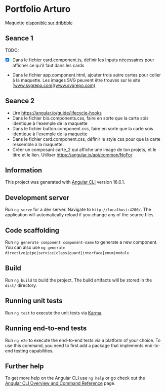 # Portfolio Arturo

Maquette [disponible sur dribbble](https://dribbble.com/shots/20753864-kawsar-design)

## Seance 1

TODO:

- [x] Dans le fichier card.component.ts, définir les Inputs nécessaires pour afficher ce qu'il faut dans les cards
- Dans le fichier app.component.html, ajouter trois autre cartes pour coller à la maquette. Les images SVG peuvent être trouvés sur le site [www.svgrepo.com](www.svgrepo.com)

## Seance 2

- Lire https://angular.io/guide/lifecycle-hooks
- Dans le fichier bio.components.css, faire en sorte que la carte sois identique à l'exemple de la maquette
- Dans le fichier button.component.css, faire en sorte que la carte sois identique à l'exemple de la maquette
- Dans le fichier card.component.css, définir le style css pour que la carte ressemble à la maquette.
- Créer un composant carte_2 qui affiche une image de ton projets, et le titre et le lien. Utiliser https://angular.io/api/common/NgFor

## Information

This project was generated with [Angular CLI](https://github.com/angular/angular-cli) version 16.0.1.

## Development server

Run `ng serve` for a dev server. Navigate to `http://localhost:4200/`. The application will automatically reload if you change any of the source files.

## Code scaffolding

Run `ng generate component component-name` to generate a new component. You can also use `ng generate directive|pipe|service|class|guard|interface|enum|module`.

## Build

Run `ng build` to build the project. The build artifacts will be stored in the `dist/` directory.

## Running unit tests

Run `ng test` to execute the unit tests via [Karma](https://karma-runner.github.io).

## Running end-to-end tests

Run `ng e2e` to execute the end-to-end tests via a platform of your choice. To use this command, you need to first add a package that implements end-to-end testing capabilities.

## Further help

To get more help on the Angular CLI use `ng help` or go check out the [Angular CLI Overview and Command Reference](https://angular.io/cli) page.
